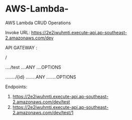 # AWS-Lambda-


AWS Lambda CRUD Operations 


Invoke URL: https://2e2iwuhmti.execute-api.ap-southeast-2.amazonaws.com/dev


API GATEWAY : 


/

..../test
....ANY
....OPTIONS
  
......../{id}
........ANY
........OPTIONS


Endpoints: 


1. https://2e2iwuhmti.execute-api.ap-southeast-2.amazonaws.com/dev/test
2. https://2e2iwuhmti.execute-api.ap-southeast-2.amazonaws.com/dev/test/1

